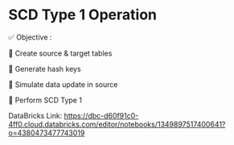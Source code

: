 # SCD Type 1 Operation

✅ Objective  :

🔹 Create source & target tables

🔹 Generate hash keys

🔹 Simulate data update in source

🔹 Perform SCD Type 1

DataBricks Link: https://dbc-d60f91c0-4ff0.cloud.databricks.com/editor/notebooks/1349897517400641?o=4380473477743019

